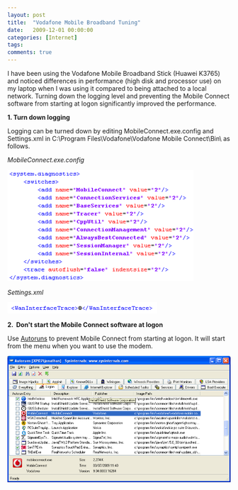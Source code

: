 ```yaml
---
layout: post
title:  "Vodafone Mobile Broadband Tuning"
date:   2009-12-01 00:00:00
categories: [Internet]
tags:
comments: true
---
```


I have been using the Vodafone Mobile Broadband Stick (Huawei K3765) and noticed differences in performance (high disk and processor use) on my laptop when I was using it compared to being attached to a local network. Turning down the logging level and preventing the Mobile Connect software from starting at logon significantly improved the performance.

**1. Turn down logging**

Logging can be turned down by editing MobileConnect.exe.config and Settings.xml in C:\Program Files\Vodafone\Vodafone Mobile Connect\Bin\ as follows.

*MobileConnect.exe.config*

![](/assets/blog/vodafone-mobile-broadband-tuning/mobileconnect-exe-config.png "MobileConnect.exe.config")

*Settings.xml*

![](/assets/blog/vodafone-mobile-broadband-tuning/settings-xml.png "Settings.xml")

**2.  Don't start the Mobile Connect software at logon**

Use <a href="http://technet.microsoft.com/en-us/sysinternals/bb963902.aspx">Autoruns</a> to prevent Mobile Connect from starting at logon. It will start from the menu when you want to use the modem.

![](/assets/blog/vodafone-mobile-broadband-tuning/autorunsmobileconnect.png)
